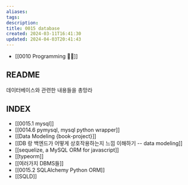 ```yaml
---
aliases: 
tags: 
description:
title: 0015 database
created: 2024-03-11T16:41:30
updated: 2024-04-03T20:41:43
---
```

- [[0010 Programming 👩‍💻]]

## README

데이터베이스와 관련한 내용들을 총망라

## INDEX

- [[0015.1 mysql]]
- [[0014.6 pymysql, mysql python wrapper]]
- [[Data Modeling {book-project}]]
- [[DB 랑 백엔드가 어떻게 상호작용하는지 느낌 이해하기 -- data modeling]]
- [[sequelize, a MySQL ORM for javascript]]
- [[typeorm]]
- [[여러가지 DBMS들]]
- [[0015.2 SQLAlchemy Python ORM]]
- [[SQLD]]